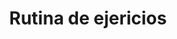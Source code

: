 ---
title: Rutina de ejericios
layout: collection
permalink: /Ejercicios_gym/
collection: Ejercicios_gym
entries_layout: grid
classes: wide
---
